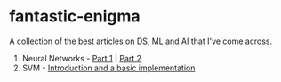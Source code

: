# fantastic-enigma
A collection of the best articles on DS, ML and AI that I've come across. 

1. Neural Networks - [Part 1](https://towardsdatascience.com/introducing-deep-learning-and-neural-networks-deep-learning-for-rookies-1-bd68f9cf5883) | [Part 2](https://towardsdatascience.com/multi-layer-neural-networks-with-sigmoid-function-deep-learning-for-rookies-2-bf464f09eb7f)
2. SVM - [Introduction and a basic implementation](https://link.medium.com/prANejG90hb)
